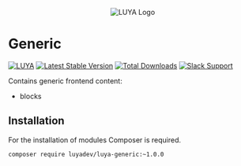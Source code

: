 <p align="center">
  <img src="https://raw.githubusercontent.com/luyadev/luya/master/docs/logo/luya-logo-0.2x.png" alt="LUYA Logo"/>
</p>

# Generic

[![LUYA](https://img.shields.io/badge/Powered%20by-LUYA-brightgreen.svg)](https://luya.io)
[![Latest Stable Version](https://poser.pugx.org/luyadev/luya-generic/v/stable)](https://packagist.org/packages/luyadev/luya-generic)
[![Total Downloads](https://poser.pugx.org/luyadev/luya-generic/downloads)](https://packagist.org/packages/luyadev/luya-generic)
[![Slack Support](https://img.shields.io/badge/Slack-luyadev-yellowgreen.svg)](https://slack.luya.io/)

Contains generic frontend content:

+ blocks

## Installation

For the installation of modules Composer is required.

```sh
composer require luyadev/luya-generic:~1.0.0
```